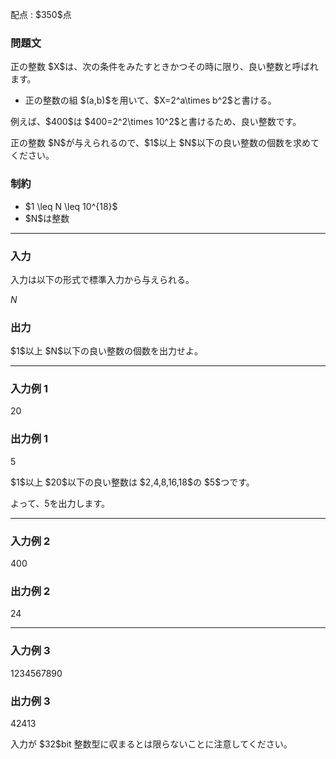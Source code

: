 
<div>

<span>

<span>

<p>
配点 : $350$点
</p>

<div>

<section>

### **問題文**

<p>
正の整数 $X$は、次の条件をみたすときかつその時に限り、良い整数と呼ばれます。
</p>

<ul>

<li>
正の整数の組 $(a,b)$を用いて、$X=2^a\times b^2$と書ける。
</li>

</ul>

<p>
例えば、$400$は $400=2^2\times 10^2$と書けるため、良い整数です。
</p>

<p>
正の整数 $N$が与えられるので、$1$以上 $N$以下の良い整数の個数を求めてください。
</p>

</section>

</div>

<div>

<section>

### **制約**

<ul>

<li>
$1 \leq N \leq 10^{18}$
</li>

<li>
$N$は整数
</li>

</ul>

</section>

</div>

---

<div>

<div>

<section>

### **入力**

<p>
入力は以下の形式で標準入力から与えられる。
</p>

<div>

$N$
</div>

</section>

</div>

<div>

<section>

### **出力**

<p>
$1$以上 $N$以下の良い整数の個数を出力せよ。
</p>

</section>

</div>

</div>

---

<div>

<section>

### **入力例 1**

<div>

20

</div>

</section>

</div>

<div>

<section>

### **出力例 1**

<div>

5

</div>

<p>
$1$以上 $20$以下の良い整数は $2,4,8,16,18$の $5$つです。

よって、$5$を出力します。
</p>

</section>

</div>

---

<div>

<section>

### **入力例 2**

<div>

400

</div>

</section>

</div>

<div>

<section>

### **出力例 2**

<div>

24

</div>

</section>

</div>

---

<div>

<section>

### **入力例 3**

<div>

1234567890

</div>

</section>

</div>

<div>

<section>

### **出力例 3**

<div>

42413

</div>

<p>
入力が $32$bit 整数型に収まるとは限らないことに注意してください。
</p>

</section>

</div>

</span>

</span>

</div>
